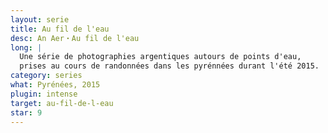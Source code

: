 ```yaml
---
layout: serie
title: Au fil de l'eau
desc: An Aer・Au fil de l'eau
long: |
  Une série de photographies argentiques autours de points d'eau,
  prises au cours de randonnées dans les pyrénnées durant l'été 2015.
category: series
what: Pyrénées, 2015
plugin: intense
target: au-fil-de-l-eau
star: 9
---
```

